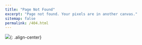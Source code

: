 ```yaml
---
title: "Page Not Found"
excerpt: "Page not found. Your pixels are in another canvas."
sitemap: false
permalink: /404.html
---
```


![](https://drive.google.com/uc?export=view&id=1J4pnq3mF90UTdyTaJA6Jr8ClTQvXejDW){: .align-center}